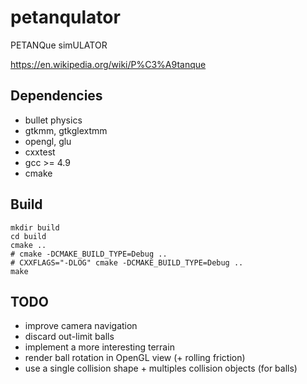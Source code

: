 # petanqulator
PETANQue simULATOR

https://en.wikipedia.org/wiki/P%C3%A9tanque

## Dependencies
- bullet physics
- gtkmm, gtkglextmm
- opengl, glu
- cxxtest
- gcc >= 4.9
- cmake

## Build 
```
mkdir build
cd build
cmake ..
# cmake -DCMAKE_BUILD_TYPE=Debug ..
# CXXFLAGS="-DLOG" cmake -DCMAKE_BUILD_TYPE=Debug ..
make 
```

## TODO
- improve camera navigation
- discard out-limit balls
- implement a more interesting terrain
- render ball rotation in OpenGL view (+ rolling friction)
- use a single collision shape + multiples collision objects (for balls)

